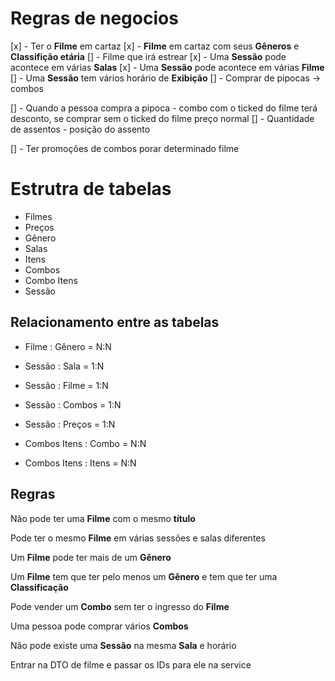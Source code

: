 # Regras de negocios

[x] - Ter o **Filme** em cartaz
[x] - **Filme** em cartaz com seus **Gêneros** e **Classifição etária**
[] - Filme que irá estrear
[x] - Uma **Sessão** pode acontece em várias **Salas**
[x] - Uma **Sessão** pode acontece em várias **Filme**
[] - Uma **Sessão** tem vários horário de **Exibição**
[] - Comprar de pipocas -> combos

[] - Quando a pessoa compra a pipoca - combo com o ticked do filme terá desconto, se comprar sem o ticked do filme preço normal
[] - Quantidade de assentos - posição do assento

[] - Ter promoções de combos porar determinado filme


# Estrutra de tabelas

* Filmes
* Preços
* Gênero
* Salas
* Itens
* Combos
* Combo Itens
* Sessão

## Relacionamento entre as tabelas

- Filme  : Gênero = N:N
- Sessão : Sala   = 1:N
- Sessão : Filme  = 1:N
- Sessão : Combos = 1:N
- Sessão : Preços = 1:N

- Combos Itens : Combo = N:N
- Combos Itens : Itens = N:N

## Regras

Não pode ter uma **Filme** com o mesmo **título**

Pode ter o mesmo **Filme** em várias sessões e salas diferentes

Um **Filme** pode ter mais de um **Gênero**

Um **Filme** tem que ter pelo menos um **Gênero** e tem que ter uma **Classificação**

Pode vender um **Combo** sem ter o ingresso do **Filme**

Uma pessoa pode comprar vários **Combos**

Não pode existe uma **Sessão** na mesma **Sala** e horário


Entrar na DTO de filme e passar os IDs para ele na service